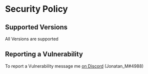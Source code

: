 # Security Policy

## Supported Versions

All Versions are supported

## Reporting a Vulnerability

To report a Vulnerability message me [on Discord](https://discordapp.com/users/337853846158180352) (Jonatan_M#4988)
